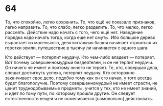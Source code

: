 # 64

То, что спокойно, легко сохранить. То, что ещё не показало признаков, легко направить. То, что слабо, легко разделить. То, что мелко, легко рассеять. Действие надо начать с того, чего ещё нет. Наведение порядка надо начать тогда, когда ещё нет смуты. Ибо большое дерево вырастает из маленького, девятиэтажная башня начинает строиться из горстки земли, путешествие в тысячу ли начинается с одного шага.

Кто действует — потерпит неудачу. Кто чем-либо владеет — потеряет. Вот почему совершенномудрый бездеятелен, и он не терпит неудачи. Он ничего не имеет и поэтому ничего не теряет. Те, кто, совершая дела, спешат достигнуть успеха, потерпят неудачу. Кто осторожно заканчивает свое дело, подобно тому как он его начал, у того всегда будет благополучие. Поэтому совершенномудрый не имеет страсти, не ценит труднодобываемые предметы, учится у тех, кто не имеет знаний, и идет по тому пути, по которому прошли другие. Он следует естественности вещей и не осмеливается [самовольно] действовать.